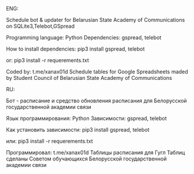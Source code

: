 
ENG:

Schedule bot & updater for Belarusian State Academy of Communications on SQLite3,Telebot,GSpread

Programming language: Python
Dependencies: gspread, telebot 

How to install dependencies: 
pip3 install gspread, telebot

or:
pip3 install -r requerements.txt 

Coded by: t.me/xanax01d
Schedule tables for Google Spreadsheets maded by Student Council of Belarusian State Academy of Communications


RU:

Бот - расписание и средство обновления расписания для Белорусской государственной академии связи

Язык программирования: Python
Зависимости: gspread, telebot

Как установить зависимости:
pip3 install gspread, telebot

или:
pip3 install -r requerements.txt 

Программировал: t.me/xanax01d
Таблицы расписания для Гугл Таблиц сделаны Советом обучающихся Белорусской государственной академии связи
